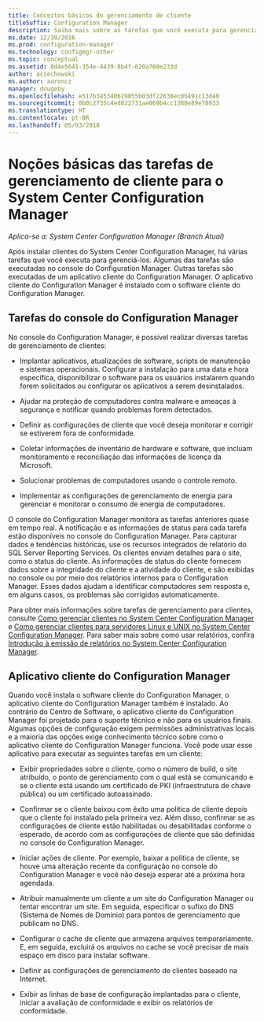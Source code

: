 ```yaml
---
title: Conceitos básicos do gerenciamento de cliente
titleSuffix: Configuration Manager
description: Saiba mais sobre as tarefas que você executa para gerenciar clientes do System Center Configuration Manager.
ms.date: 12/30/2016
ms.prod: configuration-manager
ms.technology: configmgr-other
ms.topic: conceptual
ms.assetid: 8d4e5641-354e-4439-8b4f-620a760e233d
author: aczechowski
ms.author: aaroncz
manager: dougeby
ms.openlocfilehash: e517b345340619055b03df22638ec0b491c13d40
ms.sourcegitcommit: 0b0c2735c4ed822731ae069b4cc1380e89e78933
ms.translationtype: HT
ms.contentlocale: pt-BR
ms.lasthandoff: 05/03/2018
---
```

# <a name="fundamentals-of-client-management-tasks-for-system-center-configuration-manager"></a>Noções básicas das tarefas de gerenciamento de cliente para o System Center Configuration Manager

*Aplica-se a: System Center Configuration Manager (Branch Atual)*

Após instalar clientes do System Center Configuration Manager, há várias tarefas que você executa para gerenciá-los.  Algumas das tarefas são executadas no console do Configuration Manager. Outras tarefas são executadas de um aplicativo cliente do Configuration Manager. O aplicativo cliente do Configuration Manager é instalado com o software cliente do Configuration Manager.

## <a name="configuration-manager-console-tasks"></a>Tarefas do console do Configuration Manager
 No console do Configuration Manager, é possível realizar diversas tarefas de gerenciamento de clientes:  

-   Implantar aplicativos, atualizações de software, scripts de manutenção e sistemas operacionais. Configurar a instalação para uma data e hora específica, disponibilizar o software para os usuários instalarem quando forem solicitados ou configurar os aplicativos a serem desinstalados.  

-   Ajudar na proteção de computadores contra malware e ameaças à segurança e notificar quando problemas forem detectados.  

-   Definir as configurações de cliente que você deseja monitorar e corrigir se estiverem fora de conformidade.  

-   Coletar informações de inventário de hardware e software, que incluam monitoramento e reconciliação das informações de licença da Microsoft.  

-   Solucionar problemas de computadores usando o controle remoto.  

-   Implementar as configurações de gerenciamento de energia para gerenciar e monitorar o consumo de energia de computadores.  

O console do Configuration Manager monitora as tarefas anteriores quase em tempo real. A notificação e as informações de status para cada tarefa estão disponíveis no console do Configuration Manager. Para capturar dados e tendências históricas, use os recursos integrados de relatório do SQL Server Reporting Services. Os clientes enviam detalhes para o site, como o status do cliente.  As informações de status do cliente fornecem dados sobre a integridade do cliente e a atividade do cliente, e são exibidas no console ou por meio dos relatórios internos para o Configuration Manager. Esses dados ajudam a identificar computadores sem resposta e, em alguns casos, os problemas são corrigidos automaticamente.  

 Para obter mais informações sobre tarefas de gerenciamento para clientes, consulte [Como gerenciar clientes no System Center Configuration Manager](../../core/clients/manage/manage-clients.md) e [Como gerenciar clientes para servidores Linux e UNIX no System Center Configuration Manager](../../core/clients/manage/manage-clients-for-linux-and-unix-servers.md). Para saber mais sobre como usar relatórios, confira   
            [Introdução à emissão de relatórios no System Center Configuration Manager](../../core/servers/manage/introduction-to-reporting.md).  

## <a name="configuration-manager-client-application"></a>Aplicativo cliente do Configuration Manager  
 Quando você instala o software cliente do Configuration Manager, o aplicativo cliente do Configuration Manager também é instalado. Ao contrário do Centro de Software, o aplicativo cliente do Configuration Manager foi projetado para o suporte técnico e não para os usuários finais. Algumas opções de configuração exigem permissões administrativas locais e a maioria das opções exige conhecimento técnico sobre como o aplicativo cliente do Configuration Manager funciona. Você pode usar esse aplicativo para executar as seguintes tarefas em um cliente:  

-   Exibir propriedades sobre o cliente, como o número de build, o site atribuído, o ponto de gerenciamento com o qual está se comunicando e se o cliente está usando um certificado de PKI (infraestrutura de chave pública) ou um certificado autoassinado.  

-   Confirmar se o cliente baixou com êxito uma política de cliente depois que o cliente foi instalado pela primeira vez. Além disso, confirmar se as configurações de cliente estão habilitadas ou desabilitadas conforme o esperado, de acordo com as configurações de cliente que são definidas no console do Configuration Manager.  

-   Iniciar ações de cliente. Por exemplo, baixar a política de cliente, se houve uma alteração recente da configuração no console do Configuration Manager e você não deseja esperar até a próxima hora agendada.  

-   Atribuir manualmente um cliente a um site do Configuration Manager ou tentar encontrar um site. Em seguida, especificar o sufixo do DNS (Sistema de Nomes de Domínio) para pontos de gerenciamento que publicam no DNS.  

-   Configurar o cache de cliente que armazena arquivos temporariamente. E, em seguida, excluirá os arquivos no cache se você precisar de mais espaço em disco para instalar software.  

-   Definir as configurações de gerenciamento de clientes baseado na Internet.  

-   Exibir as linhas de base de configuração implantadas para o cliente, iniciar a avaliação de conformidade e exibir os relatórios de conformidade.  
